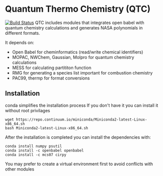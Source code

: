 # Quantum Thermo Chemistry (QTC) 
[![Build Status](https://travis-ci.org/keceli/QTC.svg?branch=master)](https://travis-ci.org/keceli/QTC)
QTC includes modules that integrates open babel with quantum chemistry calculations and generates NASA polynomials in different formats.

It depends on:
  * Open Babel for cheminformatics (read/write chemical identifiers)
  * MOPAC, NWChem, Gaussian, Molpro for quantum chemistry calculations
  * MESS for calculating partititon function
  * RMG for generating a species list important for combustion chemistry
  * PAC99, thermp for format conversions

## Installation
conda simplifies the installation process
If you don't have it you can install it without root privilages
```
wget https://repo.continuum.io/miniconda/Miniconda2-latest-Linux-x86_64.sh
bash Miniconda2-latest-Linux-x86_64.sh
```
After the installation is completed you can install the dependencies with:
```
conda install numpy psutil
conda install -c openbabel openbabel
conda install -c mcs07 cirpy 

```
You may prefer to create a virtual environment first to avoid conflicts with other modules
